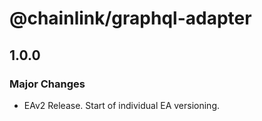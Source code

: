# @chainlink/graphql-adapter

## 1.0.0

### Major Changes

- EAv2 Release. Start of individual EA versioning.
